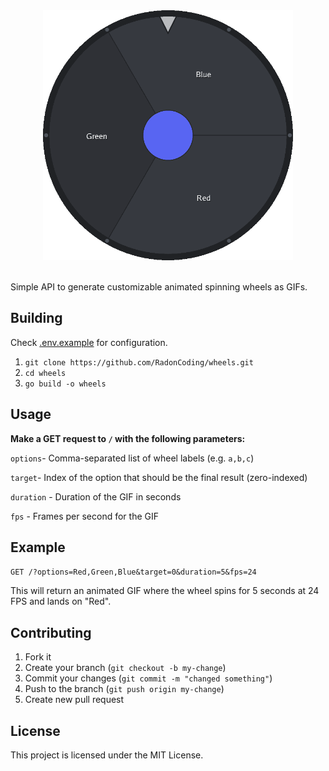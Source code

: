 <div align="center">
    <img src="https://github.com/RadonCoding/wheels/blob/main/example.gif?raw=true" width="400" />
</div>
<br/>

Simple API to generate customizable animated spinning wheels as GIFs.

## Building

Check [.env.example](https://github.com/RadonCoding/wheels/blob/main/.env.example) for configuration.

1. `git clone https://github.com/RadonCoding/wheels.git`
2. `cd wheels`
3. `go build -o wheels`

## Usage

**Make a GET request to `/` with the following parameters:**

`options`- Comma-separated list of wheel labels (e.g. `a,b,c`)

`target`- Index of the option that should be the final result (zero-indexed)

`duration` - Duration of the GIF in seconds

`fps` - Frames per second for the GIF

## Example

`GET /?options=Red,Green,Blue&target=0&duration=5&fps=24`

This will return an animated GIF where the wheel spins for 5 seconds at 24 FPS and lands on "Red".

## Contributing

1. Fork it
2. Create your branch (`git checkout -b my-change`)
3. Commit your changes (`git commit -m "changed something"`)
4. Push to the branch (`git push origin my-change`)
5. Create new pull request

## License

This project is licensed under the MIT License.
